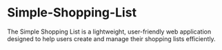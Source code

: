 # Simple-Shopping-List
The Simple Shopping List is a lightweight, user-friendly web application designed to help users create and manage their shopping lists efficiently.
